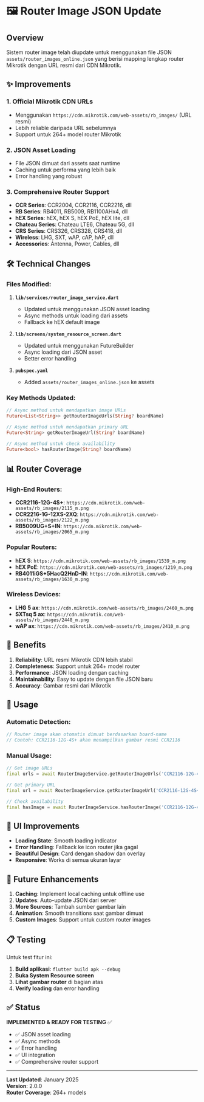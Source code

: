# 🖼️ Router Image JSON Update

## Overview
Sistem router image telah diupdate untuk menggunakan file JSON `assets/router_images_online.json` yang berisi mapping lengkap router Mikrotik dengan URL resmi dari CDN Mikrotik.

## ✨ Improvements

### 1. **Official Mikrotik CDN URLs**
- Menggunakan `https://cdn.mikrotik.com/web-assets/rb_images/` (URL resmi)
- Lebih reliable daripada URL sebelumnya
- Support untuk 264+ model router Mikrotik

### 2. **JSON Asset Loading**
- File JSON dimuat dari assets saat runtime
- Caching untuk performa yang lebih baik
- Error handling yang robust

### 3. **Comprehensive Router Support**
- **CCR Series**: CCR2004, CCR2116, CCR2216, dll
- **RB Series**: RB4011, RB5009, RB1100AHx4, dll  
- **hEX Series**: hEX, hEX S, hEX PoE, hEX lite, dll
- **Chateau Series**: Chateau LTE6, Chateau 5G, dll
- **CRS Series**: CRS326, CRS328, CRS418, dll
- **Wireless**: LHG, SXT, wAP, cAP, hAP, dll
- **Accessories**: Antenna, Power, Cables, dll

## 🛠️ Technical Changes

### Files Modified:

1. **`lib/services/router_image_service.dart`**
   - Updated untuk menggunakan JSON asset loading
   - Async methods untuk loading dari assets
   - Fallback ke hEX default image

2. **`lib/screens/system_resource_screen.dart`**
   - Updated untuk menggunakan FutureBuilder
   - Async loading dari JSON asset
   - Better error handling

3. **`pubspec.yaml`**
   - Added `assets/router_images_online.json` ke assets

### Key Methods Updated:

```dart
// Async method untuk mendapatkan image URLs
Future<List<String>> getRouterImageUrls(String? boardName)

// Async method untuk mendapatkan primary URL
Future<String> getRouterImageUrl(String? boardName)

// Async method untuk check availability
Future<bool> hasRouterImage(String? boardName)
```

## 📊 Router Coverage

### High-End Routers:
- **CCR2116-12G-4S+**: `https://cdn.mikrotik.com/web-assets/rb_images/2115_m.png`
- **CCR2216-1G-12XS-2XQ**: `https://cdn.mikrotik.com/web-assets/rb_images/2122_m.png`
- **RB5009UG+S+IN**: `https://cdn.mikrotik.com/web-assets/rb_images/2065_m.png`

### Popular Routers:
- **hEX S**: `https://cdn.mikrotik.com/web-assets/rb_images/1539_m.png`
- **hEX PoE**: `https://cdn.mikrotik.com/web-assets/rb_images/1219_m.png`
- **RB4011iGS+5HacQ2HnD-IN**: `https://cdn.mikrotik.com/web-assets/rb_images/1630_m.png`

### Wireless Devices:
- **LHG 5 ax**: `https://cdn.mikrotik.com/web-assets/rb_images/2460_m.png`
- **SXTsq 5 ax**: `https://cdn.mikrotik.com/web-assets/rb_images/2448_m.png`
- **wAP ax**: `https://cdn.mikrotik.com/web-assets/rb_images/2410_m.png`

## 🎯 Benefits

1. **Reliability**: URL resmi Mikrotik CDN lebih stabil
2. **Completeness**: Support untuk 264+ model router
3. **Performance**: JSON loading dengan caching
4. **Maintainability**: Easy to update dengan file JSON baru
5. **Accuracy**: Gambar resmi dari Mikrotik

## 🔧 Usage

### Automatic Detection:
```dart
// Router image akan otomatis dimuat berdasarkan board-name
// Contoh: CCR2116-12G-4S+ akan menampilkan gambar resmi CCR2116
```

### Manual Usage:
```dart
// Get image URLs
final urls = await RouterImageService.getRouterImageUrls('CCR2116-12G-4S+');

// Get primary URL
final url = await RouterImageService.getRouterImageUrl('CCR2116-12G-4S+');

// Check availability
final hasImage = await RouterImageService.hasRouterImage('CCR2116-12G-4S+');
```

## 📱 UI Improvements

- **Loading State**: Smooth loading indicator
- **Error Handling**: Fallback ke icon router jika gagal
- **Beautiful Design**: Card dengan shadow dan overlay
- **Responsive**: Works di semua ukuran layar

## 🚀 Future Enhancements

1. **Caching**: Implement local caching untuk offline use
2. **Updates**: Auto-update JSON dari server
3. **More Sources**: Tambah sumber gambar lain
4. **Animation**: Smooth transitions saat gambar dimuat
5. **Custom Images**: Support untuk custom router images

## 📋 Testing

Untuk test fitur ini:

1. **Build aplikasi**: `flutter build apk --debug`
2. **Buka System Resource screen**
3. **Lihat gambar router** di bagian atas
4. **Verify loading** dan error handling

## ✅ Status

**IMPLEMENTED & READY FOR TESTING** ✅

- ✅ JSON asset loading
- ✅ Async methods
- ✅ Error handling
- ✅ UI integration
- ✅ Comprehensive router support

---

**Last Updated**: January 2025  
**Version**: 2.0.0  
**Router Coverage**: 264+ models










